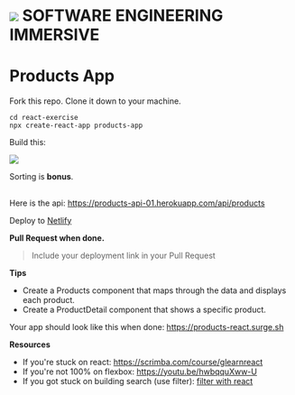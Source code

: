 # ![](https://ga-dash.s3.amazonaws.com/production/assets/logo-9f88ae6c9c3871690e33280fcf557f33.png) SOFTWARE ENGINEERING IMMERSIVE

# Products App

Fork this repo.
Clone it down to your machine.

```
cd react-exercise
npx create-react-app products-app
```

Build this:

![](https://git.generalassemb.ly/bruno/assets/blob/master/products-react.gif)

Sorting is **bonus**.

##

Here is the api: https://products-api-01.herokuapp.com/api/products

Deploy to [Netlify](https://www.netlify.com)

**Pull Request when done.**
> Include your deployment link in your Pull Request

**Tips**

- Create a Products component that maps through the data and displays each product.
- Create a ProductDetail component that shows a specific product.

Your app should look like this when done: https://products-react.surge.sh

**Resources**

- If you're stuck on react: https://scrimba.com/course/glearnreact
- If you're not 100% on flexbox: https://youtu.be/hwbqquXww-U
- If you got stuck on building search (use filter): [filter with react](https://www.google.com/search?q=react+search+filter&oq=react+search)
